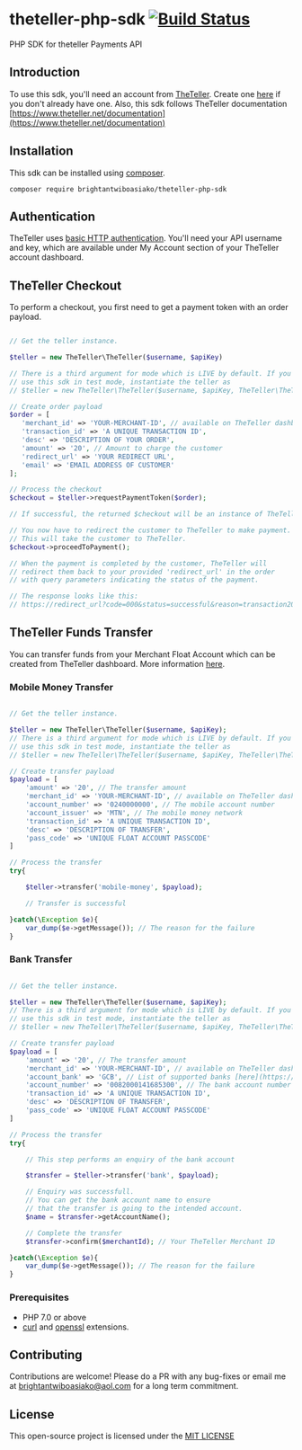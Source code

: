 # theteller-php-sdk [![Build Status](https://travis-ci.org/brightantwiboasiako/theteller-php-sdk.svg?branch=master)](https://travis-ci.org/brightantwiboasiako/theteller-php-sdk)

PHP SDK for theteller Payments API

## Introduction
To use this sdk, you'll need an account from [TheTeller](https://theteller.net). Create one [here](https://theteller.net/signup) if you don't already have one.
Also, this sdk follows TheTeller documentation [https://www.theteller.net/documentation](https://www.theteller.net/documentation)

## Installation
This sdk can be installed using [composer](https://getcomposer.org).

```
composer require brightantwiboasiako/theteller-php-sdk
```

## Authentication
TheTeller uses [basic HTTP authentication](http://www.ietf.org/rfc/rfc2069.txt).
 You'll need your API username and key, which are available under My Account section of your TheTeller account dashboard.

 ## TheTeller Checkout
 
 To perform a checkout, you first need to get a payment token with an order payload.

 ```php

// Get the teller instance.
 
$teller = new TheTeller\TheTeller($username, $apiKey)
 
// There is a third argument for mode which is LIVE by default. If you want to
// use this sdk in test mode, instantiate the teller as
// $teller = new TheTeller\TheTeller($username, $apiKey, TheTeller\TheTeller::THETELLER_MODE_TEST)
 
// Create order payload
$order = [
    'merchant_id' => 'YOUR-MERCHANT-ID', // available on TheTeller dashboard, under My Account.
    'transaction_id' => 'A UNIQUE TRANSACTION ID',
    'desc' => 'DESCRIPTION OF YOUR ORDER',
    'amount' => '20', // Amount to charge the customer
    'redirect_url' => 'YOUR REDIRECT URL',
    'email' => 'EMAIL ADDRESS OF CUSTOMER'
];

// Process the checkout
$checkout = $teller->requestPaymentToken($order);

// If successful, the returned $checkout will be an instance of TheTeller\Checkout\Checkout

// You now have to redirect the customer to TheTeller to make payment.
// This will take the customer to TheTeller.
$checkout->proceedToPayment();

// When the payment is completed by the customer, TheTeller will
// redirect them back to your provided 'redirect_url' in the order
// with query parameters indicating the status of the payment.

// The response looks like this:
// https://redirect_url?code=000&status=successful&reason=transaction20%successful&transaction_id=000000000000

 ```

 ## TheTeller Funds Transfer

You can transfer funds from your Merchant Float Account which can be created from TheTeller dashboard. More information [here](https://theteller.net/documentation#theTeller_Standard).

### Mobile Money Transfer

```php

// Get the teller instance.

$teller = new TheTeller\TheTeller($username, $apiKey);
// There is a third argument for mode which is LIVE by default. If you want to
// use this sdk in test mode, instantiate the teller as
// $teller = new TheTeller\TheTeller($username, $apiKey, TheTeller\TheTeller::THETELLER_MODE_TEST)

// Create transfer payload
$payload = [
    'amount' => '20', // The transfer amount
    'merchant_id' => 'YOUR-MERCHANT-ID', // available on TheTeller dashboard, under My Account.
    'account_number' => '0240000000', // The mobile account number
    'account_issuer' => 'MTN', // The mobile money network
    'transaction_id' => 'A UNIQUE TRANSACTION ID',
    'desc' => 'DESCRIPTION OF TRANSFER',
    'pass_code' => 'UNIQUE FLOAT ACCOUNT PASSCODE'
]

// Process the transfer
try{

    $teller->transfer('mobile-money', $payload);

    // Transfer is successful

}catch(\Exception $e){
    var_dump($e->getMessage()); // The reason for the failure
}

```

### Bank Transfer

```php

// Get the teller instance.

$teller = new TheTeller\TheTeller($username, $apiKey);
// There is a third argument for mode which is LIVE by default. If you want to
// use this sdk in test mode, instantiate the teller as
// $teller = new TheTeller\TheTeller($username, $apiKey, TheTeller\TheTeller::THETELLER_MODE_TEST)

// Create transfer payload
$payload = [
    'amount' => '20', // The transfer amount
    'merchant_id' => 'YOUR-MERCHANT-ID', // available on TheTeller dashboard, under My Account.
    'account_bank' => 'GCB', // List of supported banks [here](https://theteller.net/documentation#theTeller_Standard)
    'account_number' => '0082000141685300', // The bank account number
    'transaction_id' => 'A UNIQUE TRANSACTION ID',
    'desc' => 'DESCRIPTION OF TRANSFER',
    'pass_code' => 'UNIQUE FLOAT ACCOUNT PASSCODE'
]

// Process the transfer
try{

    // This step performs an enquiry of the bank account

    $transfer = $teller->transfer('bank', $payload);

    // Enquiry was successfull.
    // You can get the bank account name to ensure
    // that the transfer is going to the intended account.
    $name = $transfer->getAccountName();

    // Complete the transfer
    $transfer->confirm($merchantId); // Your TheTeller Merchant ID

}catch(\Exception $e){
    var_dump($e->getMessage()); // The reason for the failure
}

```

### Prerequisites
* PHP 7.0 or above
* [curl](https://secure.php.net/manual/en/book.curl.php) and
[openssl](https://secure.php.net/manual/en/book.openssl.php)
extensions.

## Contributing
Contributions are welcome! Please do a PR with any bug-fixes or email me at [brightantwiboasiako@aol.com](mailto:brightantwiboasiako@aol.com) 
for a long term commitment.

## License
This open-source project is licensed under the [MIT LICENSE](https://opensource.org/licenses/MIT)
